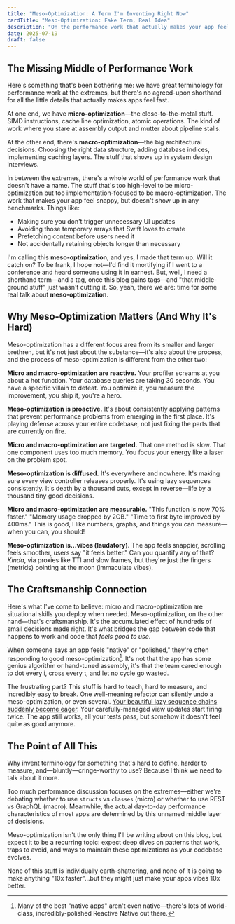 ```yaml
---
title: "Meso-Optimization: A Term I'm Inventing Right Now"
cardTitle: "Meso-Optimization: Fake Term, Real Idea"
description: "On the performance work that actually makes your app feel fast (but nobody talks about)"
date: 2025-07-19
draft: false
---
```


## The Missing Middle of Performance Work

Here's something that's been bothering me: we have great terminology for performance work at the extremes, but there's no agreed-upon shorthand for all the little details that actually makes apps feel fast.

At one end, we have **micro-optimization**—the close-to-the-metal stuff. SIMD instructions, cache line optimization, atomic operations. The kind of work where you stare at assembly output and mutter about pipeline stalls.

At the other end, there's **macro-optimization**—the big architectural decisions. Choosing the right data structure, adding database indices, implementing caching layers. The stuff that shows up in system design interviews.

In between the extremes, there's a whole world of performance work that doesn't have a name. The stuff that's too high-level to be micro-optimization but too implementation-focused to be macro-optimization. The work that makes your app feel snappy, but doesn't show up in any benchmarks. Things like:

- Making sure you don't trigger unnecessary UI updates
- Avoiding those temporary arrays that Swift loves to create
- Prefetching content before users need it
- Not accidentally retaining objects longer than necessary

I'm calling this **meso-optimization**, and yes, I made that term up. Will it catch on? To be frank, I hope not—I'd find it mortifying if I went to a conference and heard someone using it in earnest. But, well, I need a shorthand term—and a tag, once this blog gains tags—and "that middle-ground stuff" just wasn't cutting it. So, yeah, there we are: time for some real talk about **meso-optimization**.

## Why Meso-Optimization Matters (And Why It's Hard)

Meso-optimization has a different focus area from its smaller and larger brethren, but it's not just about the substance—it's also about the process, and the process of meso-optimization is different from the other two:

**Micro and macro-optimization are reactive.** Your profiler screams at you about a hot function. Your database queries are taking 30 seconds. You have a specific villain to defeat. You optimize it, you measure the improvement, you ship it, you're a hero.

**Meso-optimization is proactive.** It's about consistently applying patterns that prevent performance problems from emerging in the first place. It's playing defense across your entire codebase, not just fixing the parts that are currently on fire.

**Micro and macro-optimization are targeted.** That one method is slow. That one component uses too much memory. You focus your energy like a laser on the problem spot.

**Meso-optimization is diffused.** It's everywhere and nowhere. It's making sure every view controller releases properly. It's using lazy sequences consistently. It's death by a thousand cuts, except in reverse—life by a thousand tiny good decisions.

**Micro and macro-optimization are measurable.** "This function is now 70% faster." "Memory usage dropped by 2GB." "Time to first byte improved by 400ms." This is good, I like numbers, graphs, and things you can measure—when you can, you should!

**Meso-optimization is...vibes (laudatory).** The app feels snappier, scrolling feels smoother, users say "it feels better." Can you quantify any of that? *Kinda*, via proxies like TTI and slow frames, but they're just the fingers (metrids) pointing at the moon (immaculate vibes).

## The Craftsmanship Connection

Here's what I've come to believe: micro and macro-optimization are situational skills you deploy when needed. Meso-optimization, on the other hand—that's craftsmanship. It's the accumulated effect of hundreds of small decisions made right. It's what bridges the gap between code that happens to work and code that *feels good to use*.

When someone says an app feels "native" or "polished," they're often responding to good meso-optimization[^1]. It's not that the app has some genius algorithm or hand-tuned assembly, it's that the team cared enough to dot every i, cross every t, and let no cycle go wasted.

[^1]: Many of the best "native apps" aren't even native—there's lots of world-class, incredibly-polished Reactive Native out there.

The frustrating part? This stuff is hard to teach, hard to measure, and incredibly easy to break. One well-meaning refactor can silently undo a meso-optimization, or even several. [Your beautiful lazy sequence chains suddenly become eager](/briefs/lazy-sequences-decay-easily). Your carefully-managed view updates start firing twice. The app still works, all your tests pass, but somehow it doesn't feel quite as good anymore.

## The Point of All This

Why invent terminology for something that's hard to define, harder to measure, and—bluntly—cringe-worthy to use? Because I think we need to talk about it more. 

Too much performance discussion focuses on the extremes—either we're debating whether to use `structs` vs `classes` (micro) or whether to use REST vs GraphQL (macro). Meanwhile, the actual day-to-day performance characteristics of most apps are determined by this unnamed middle layer of decisions.

Meso-optimization isn't the only thing I'll be writing about on this blog, but expect it to be a recurring topic: expect deep dives on patterns that work, traps to avoid, and ways to maintain these optimizations as your codebase evolves. 

None of this stuff is individually earth-shattering, and none of it is going to make anything "10x faster"...but they might just make your apps vibes 10x better.

